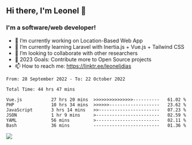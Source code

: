 ## Hi there, I'm Leonel 👋

### I'm a software/web developer!
- 🔭 I’m currently working on Location-Based Web App
- 🌱 I’m currently learning Laravel with Inertia.js + Vue.js + Tailwind CSS
- 👯 I’m looking to collaborate with other researchers
- 🥅 2023 Goals: Contribute more to Open Source projects
- 📫 How to reach me: https://linktr.ee/leoneljdias

<!--START_SECTION:waka-->

```text
From: 28 September 2022 - To: 22 October 2022

Total Time: 44 hrs 47 mins

Vue.js           27 hrs 20 mins  >>>>>>>>>>>>>>>----------   61.02 %
PHP              10 hrs 34 mins  >>>>>>-------------------   23.62 %
JavaScript       3 hrs 14 mins   >>-----------------------   07.23 %
JSON             1 hr 9 mins     >------------------------   02.59 %
YAML             56 mins         >------------------------   02.11 %
Bash             36 mins         -------------------------   01.36 %
```

<!--END_SECTION:waka-->

![](https://komarev.com/ghpvc/?username=leoneljdias&color=blue&style=flat-square)
